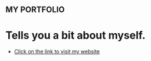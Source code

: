 ## MY PORTFOLIO


# Tells you a bit about myself.

- [Click on the link to visit my website](ojasgupta.netlify.app/ "ojasgupta")
